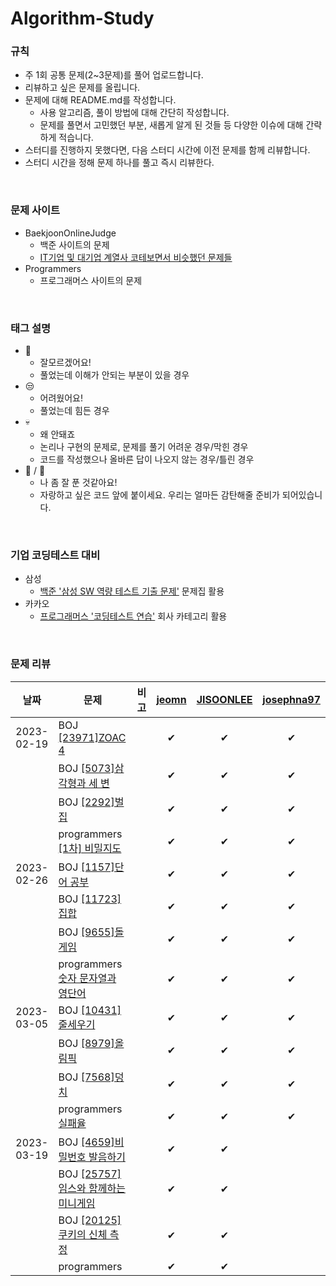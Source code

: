 # Algorithm-Study

### 규칙
* 주 1회 공통 문제(2~3문제)를 풀어 업로드합니다.
* 리뷰하고 싶은 문제를 올립니다.
* 문제에 대해 README.md를 작성합니다.
  * 사용 알고리즘, 풀이 방법에 대해 간단히 작성합니다.
  * 문제를 풀면서 고민했던 부분, 새롭게 알게 된 것들 등 다양한 이슈에 대해 간략하게 적습니다.
* 스터디를 진행하지 못했다면, 다음 스터디 시간에 이전 문제를 함께 리뷰합니다.
* 스터디 시간을 정해 문제 하나를 풀고 즉시 리뷰한다.
<br>

### 문제 사이트
* BaekjoonOnlineJudge
  * 백준 사이트의 문제
  * [IT기업 및 대기업 계열사 코테보면서 비슷했던 문제들](https://www.acmicpc.net/workbook/view/8708)
* Programmers
  * 프로그래머스 사이트의 문제 
<br>

### 태그 설명
* 🤪
  * 잘모르겠어요!
  * 풀었는데 이해가 안되는 부분이 있을 경우
* 😒
  * 어려웠어요!
  * 풀었는데 힘든 경우
* 💀
  * 왜 안돼죠
  * 논리나 구현의 문제로, 문제를 풀기 어려운 경우/막힌 경우
  * 코드를 작성했으나 올바른 답이 나오지 않는 경우/틀린 경우
* 👑 / 💐
  * 나 좀 잘 푼 것같아요!
  * 자랑하고 싶은 코드 앞에 붙이세요. 우리는 얼마든 감탄해줄 준비가 되어있습니다.
<br>

### 기업 코딩테스트 대비
* 삼성
  * [백준 '삼성 SW 역량 테스트 기출 문제'](https://www.acmicpc.net/workbook/view/1152) 문제집 활용
* 카카오
  * [프로그래머스 '코딩테스트 연습'](https://programmers.co.kr/learn/challenges) 회사 카테고리 활용
<br>
 
### 문제 리뷰
<!--|2021-10-00|BOJ [[]](https://www.acmicpc.net/problem/)|||-->
|날짜|문제|비고|[jeomn](https://github.com/jeomn)|[JISOONLEE](https://github.com/JISOONLEE)|[josephna97](https://github.com/josephna97)|
|:---:|------------------------------------------------------------------------|:----------:|:----------:|:----------:|:----------:|
|2023-02-19|BOJ [[23971]ZOAC 4](https://www.acmicpc.net/problem/23971)||✔|✔|✔|
||BOJ [[5073]삼각형과 세 변](https://www.acmicpc.net/problem/5073)||✔|✔|✔|
||BOJ [[2292]벌집](https://www.acmicpc.net/problem/2292)||✔|✔|✔|
||programmers [[1차] 비밀지도](https://school.programmers.co.kr/learn/courses/30/lessons/17681)||✔|✔|✔|
|2023-02-26|BOJ [[1157]단어 공부](https://www.acmicpc.net/problem/1157)||✔|✔|✔|
||BOJ [[11723]집합](https://www.acmicpc.net/problem/11723)||✔|✔|✔|
||BOJ [[9655]돌 게임](https://www.acmicpc.net/problem/9655)||✔|✔|✔|
||programmers [숫자 문자열과 영단어](https://school.programmers.co.kr/learn/courses/30/lessons/81301)||✔|✔|✔|
|2023-03-05|BOJ [[10431]줄세우기](https://www.acmicpc.net/problem/10431)||✔|✔|✔|
||BOJ [[8979]올림픽](https://www.acmicpc.net/problem/8979)||✔|✔|✔|
||BOJ [[7568]덩치](https://www.acmicpc.net/problem/7568)||✔|✔|✔|
||programmers [실패율](https://school.programmers.co.kr/learn/courses/30/lessons/42889)||✔|✔|✔|
|2023-03-19|BOJ [[4659]비밀번호 발음하기](https://www.acmicpc.net/problem/4659)||✔|✔||
||BOJ [[25757]임스와 함께하는 미니게임](https://www.acmicpc.net/problem/25757)||✔|✔||
||BOJ [[20125]쿠키의 신체 측정](https://www.acmicpc.net/problem/20125)||✔|✔||
||programmers []()||✔|✔||
